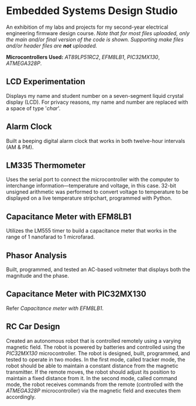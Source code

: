 # Embedded Systems Design Studio
An exhibition of my labs and projects for my second-year electrical engineering firmware design course. *Note that for most files uploaded, only the main and/or final version of the code is shown. Supporting make files and/or header files are **not** uploaded.* 

**Microcontrollers Used:** *AT89LP51RC2*, *EFM8LB1*, *PIC32MX130*, *ATMEGA328P*. 

## LCD Experimentation
Displays my name and student number on a seven-segment liquid crystal display (LCD). For privacy reasons, my name and number are replaced with a space of type '*char*'.

## Alarm Clock
Built a beeping digital alarm clock that works in both twelve-hour intervals (AM & PM).

## LM335 Thermometer
Uses the serial port to connect the microcontroller with the computer to interchange information—temperature and voltage, in this case. 32-bit unsigned arithmetic was performed to convert voltage to temperature to be displayed on a live temperature stripchart, programmed with Python.  

## Capacitance Meter with EFM8LB1
Utilizes the LM555 timer to build a capacitance meter that works in the range of 1 nanofarad to 1 microfarad.

## Phasor Analysis
Built, programmed, and tested an AC-based voltmeter that displays both the magnitude and the phase.

## Capacitance Meter with PIC32MX130
Refer *Capacitance meter with EFM8LB1*.

## RC Car Design
Created an autonomous robot that is controlled remotely using a varying magnetic field. The robot is powered by batteries and controlled using the *PIC32MX130* microcontroller. The robot is designed, built, programmed, and tested to operate in two modes. In the first mode, called tracker mode, the robot should be able to maintain a constant distance from the magnetic transmitter. If the remote moves, the robot should adjust its position to maintain a fixed distance from it. In the second mode, called command mode, the robot receives commands from the remote (controlled with the *ATMEGA328P* microcontroller) via the magnetic field and executes them accordingly.
